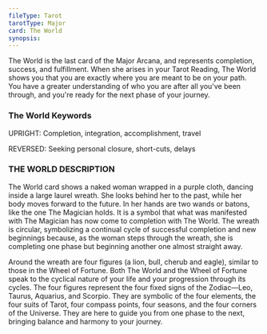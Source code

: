 ```yaml
---
fileType: Tarot
tarotType: Major
card: The World
synopsis: 
---
```

The World is the last card of the Major Arcana, and represents completion, success, and fulfillment. When she arises in your Tarot Reading, The World shows you that you are exactly where you are meant to be on your path. You have a greater understanding of who you are after all you've been through, and you're ready for the next phase of your journey.

### The World Keywords

UPRIGHT: Completion, integration, accomplishment, travel

REVERSED: Seeking personal closure, short-cuts, delays

### THE WORLD DESCRIPTION

The World card shows a naked woman wrapped in a purple cloth, dancing inside a large laurel wreath. She looks behind her to the past, while her body moves forward to the future. In her hands are two wands or batons, like the one The Magician holds. It is a symbol that what was manifested with The Magician has now come to completion with The World. The wreath is circular, symbolizing a continual cycle of successful completion and new beginnings because, as the woman steps through the wreath, she is completing one phase but beginning another one almost straight away.

Around the wreath are four figures (a lion, bull, cherub and eagle), similar to those in the Wheel of Fortune. Both The World and the Wheel of Fortune speak to the cyclical nature of your life and your progression through its cycles. The four figures represent the four fixed signs of the Zodiac—Leo, Taurus, Aquarius, and Scorpio. They are symbolic of the four elements, the four suits of Tarot, four compass points, four seasons, and the four corners of the Universe. They are here to guide you from one phase to the next, bringing balance and harmony to your journey.
